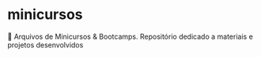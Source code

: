 # minicursos
📂 Arquivos de Minicursos &amp; Bootcamps. Repositório dedicado a materiais e projetos desenvolvidos
